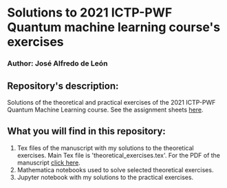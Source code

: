 # __Solutions to 2021 ICTP-PWF Quantum machine learning course's exercises__
### __Author:__ José Alfredo de León

## Repository's description:
Solutions of the theoretical and practical exercises of the 2021 ICTP-PWF Quantum Machine Learning course. See the assignment sheets [here](https://drive.google.com/drive/folders/1zpPSu8cwVR6TyY89qVWsD0z9pTTNLYc8?usp=sharing).

## What you will find in this repository:
1. Tex files of the manuscript with my solutions to the theoretical exercises. Main Tex file is 'theoretical_exercises.tex'. For the PDF of the manuscript [click here](https://drive.google.com/file/d/1rKT29VPIzJ53qi8QGrLxWgGs0A0IJN4i/view?usp=sharing).  
2. Mathematica notebooks used to solve selected theoretical exercises. 
3. Jupyter notebook with my solutions to the practical exercises. 
